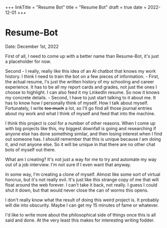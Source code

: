 +++
linkTitle = "Resume Bot"
title = "Resume Bot"
draft = true
date = 2022-12-01
+++

# Resume-Bot

Date: December 1st, 2022

First of all, I need to come up with a better name than Resume-Bot, it's just a placeholder for now. 

Second - I really, really like this idea of an AI chatbot that knows my work history. I think I need to train the bot on a few pieces of information. 
	- First, the actual resume, I's just the written history of my schooling and career experience. It has to be all my report cards and grades, not just the ones I choose to highlight. I can also feed it my LinkedIn resume. So now it knows my concrete details.
	- Second, I have to just start talking to it about me. It has to know how *I* personally think of myself. How I talk about myself. Fortunately, I write ~~too much~~ a lot, so I'll go find all those journal entries about my work and what I think of myself and feed that into the machine.

I think this project is cool for a number of other reasons. When I come up with big projects like this, my biggest downfall is going and researching if anyone else has done something similar, and then losing interest when I find out someone has. I should remember that this is unique because *I* am doing it, and not anyone else. So it will be unique in that there are no other chat bots of myself out there.  

What am I creating? It's not just a way for me to try and automate my way out of a job interview. I'm not sure if I even want that anyway.  

In some way, I'm creating a clone of myself. Almost like some sort of virtual horcrux, but it's not really evil. It's just like this strange copy of me that will float around the web forever. I can't take it back, not really. I guess I could shut it down, but that would never close the can of worms this opens. 

I don't really know what the result of doing this weird project is. It probably will die into obscurity. Maybe I can get my 15 minutes of fame or whatever.

I'd like to write more about the philosophical side of things once this is all said and done. At the very least this makes for interesting writing fodder. 



